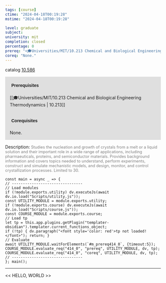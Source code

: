 ```yaml
---
tags: [course]
ctime: "2024-04-18T00:19:28"
mstime: "2024-04-18T00:19:28"

level: graduate
subject: 
university: mit
completion: closed
percentage: 0
prereq: "<🎓Universities/MIT/10.213 Chemical and Biological Engineering Thermodynamics>"
coreq: "None."
---
```


catalog [10.586](http://student.mit.edu/catalog/m10a.html#10.586)

<span style="display: block; padding: 15px; background-color: rgb(100, 100, 100, 0.2);"><font id="m_prereq414_0" style="display: block; font-family: Arial, sans-serif; font-weight: bold; padding: 5px">Prerequisites</font><br><span id="prereq414_0">[[🎓Universities/MIT/10.213 Chemical and Biological Engineering Thermodynamics | 10.213]]</span></span>
<span style="display: block; padding: 15px; background-color: rgb(100, 100, 100, 0.2);"><font id="m_coreq414_0" style="display: block; font-family: Arial, sans-serif; font-weight: bold; padding: 5px">Corequisites</font><br><span id="coreq414_0">None.</span></span>

<font style="">Description:</font>
<font style="color: grey; font-size: 0.8rem;">Studies the nucleation and growth of crystals from a melt or a liquid solution and their important role in a wide range of applications, including pharmaeuticals, proteins, and semiconductor materials. Provides background information and covers topics needed to understand, perform experiments, construct and simulate mechanistic models, and design, monitor, and control crystallization processes. Limited to 30.</font>

```dataviewjs
const main = async _ => {
// --------------------------------
// Load modules
if (!module.exports.utility) dv.executeJs(await dv.io.load("Scripts/utility.js"));
const UTILITY_MODULE = module.exports.utility;
if (!module.exports.course) dv.executeJs(await dv.io.load("Scripts/course.js"));
const COURSE_MODULE = module.exports.course;
// Load tp
let tp = this.app.plugins.getPlugin("templater-obsidian").templater.current_functions_object;
if (!tp) { dv.paragraph("<font style='color: red'>tp not loaded!</font>"); return; }
// Evaluate
await UTILITY_MODULE.waitForElements(`#m_prereq414_0`, {timeout:5});
COURSE_MODULE.evaluate_req("414_0", "prereq", UTILITY_MODULE, dv, tp);
COURSE_MODULE.evaluate_req("414_0", "coreq", UTILITY_MODULE, dv, tp);
// --------------------------------
}; main();
```

---

<< HELLO, WORLD >>
